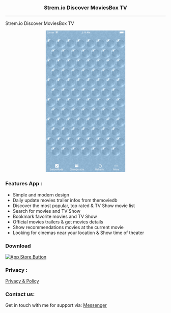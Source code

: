 <p align="center">
<h3 align="center"> Strem.io Discover MoviesBox TV </h3>
</p>

---

Strem.io Discover MoviesBox TV 

<p align="center">
<img src="demo.png" width="250" height="445">
</p>

### Features App :
+ Simple and modern design
+ Daily update movies trailer infos from themoviedb
+ Discover the most popular, top rated & TV Show movie list
+ Search for movies and TV Show
+ Bookmark favorite movies and TV Show
+ Official movies trailers & get movies details
+ Show recommendations movies at the current movie
+ Looking for cinemas near your location & Show time of theater


### Download
[![App Store Button](http://imgur.com/y8PTxr9.png "App Store Button")](https://apps.apple.com/us/app/id1524325157)

### Privacy :
[Privacy & Policy](https://tnhl.github.io/mvphuong/policy.html)

### Contact us:
Get in touch with me for support via: [Messenger](https://m.me/416305462459391)



